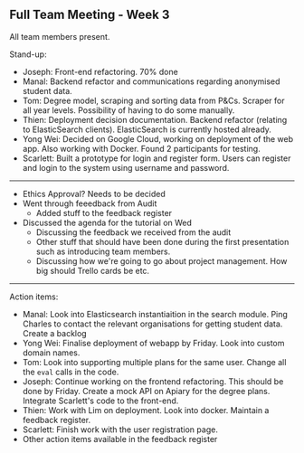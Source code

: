 ## Full Team Meeting - Week 3

All team members present. 


Stand-up:

* Joseph: Front-end refactoring. 70% done
* Manal: Backend refactor and communications regarding anonymised student data. 
* Tom: Degree model, scraping and sorting data from P&Cs. Scraper for all year levels. Possibility of having to do some manually. 
* Thien: Deployment decision documentation. Backend refactor (relating to ElasticSearch clients). ElasticSearch is currently hosted already. 
* Yong Wei: Decided on Google Cloud, working on deployment of the web app. Also working with Docker. Found 2 participants for testing. 
* Scarlett: Built a prototype for login and register form. Users can register and login to the system using username and password.

---

* Ethics Approval? Needs to be decided
* Went through feeedback from Audit
	* Added stuff to the feedback register 
* Discussed the agenda for the tutorial on Wed
	* Discussing the feedback we received from the audit
	* Other stuff that should have been done during the first presentation such as introducing team members.
	* Discussing how we're going to go about project management. How big should Trello cards be etc.

---

Action items:

* Manal: Look into Elasticsearch instantiaition in the search module. Ping Charles to contact the relevant organisations for getting student data. Create a backlog
* Yong Wei: Finalise deployment of webapp by Friday. Look into custom domain names.
* Tom: Look into supporting multiple plans for the same user. Change all the `eval` calls in the code.
* Joseph: Continue working on the frontend refactoring. This should be done by Friday. Create a mock API on Apiary for the degree plans. Integrate Scarlett's code to the front-end.  
* Thien: Work with Lim on deployment. Look into docker. Maintain a feedback register. 
* Scarlett: Finish work with the user registration page.
* Other action items available in the feedback register